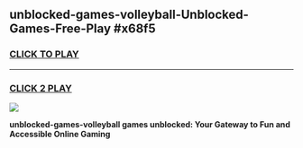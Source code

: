 
## unblocked-games-volleyball-Unblocked-Games-Free-Play #x68f5
<h3>
<a href="https://us.freeplayer.one?title=unblocked-games-volleyball&ref=9M">CLICK TO PLAY</a></h3>
<hr>

<h3>
<a href="https://us.freeplayer.one?title=unblocked-games-volleyball&ref=9M">CLICK 2 PLAY</a>
  
</h3>

<a href="https://us.freeplayer.one?title=unblocked-games-volleyball&ref=9M"><img src="https://clearcache.store/games.png"></a>


**unblocked-games-volleyball games unblocked: Your Gateway to Fun and Accessible Online Gaming**
